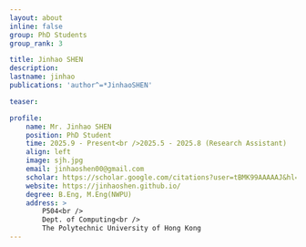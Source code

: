 ```yaml
---
layout: about
inline: false
group: PhD Students
group_rank: 3

title: Jinhao SHEN
description: 
lastname: jinhao
publications: 'author^=*JinhaoSHEN'

teaser: 

profile:
    name: Mr. Jinhao SHEN
    position: PhD Student
    time: 2025.9 - Present<br />2025.5 - 2025.8 (Research Assistant)
    align: left
    image: sjh.jpg
    email: jinhaoshen00@gmail.com
    scholar: https://scholar.google.com/citations?user=tBMK99AAAAAJ&hl=zh-CN
    website: https://jinhaoshen.github.io/
    degree: B.Eng, M.Eng(NWPU)
    address: >
        P504<br />
        Dept. of Computing<br />
        The Polytechnic University of Hong Kong
---
```


<!-- # Student Assistants

**Wengyu ZHANG**

Student Assistant, Undergraduate Student, Department of Computing, The Hong Kong Polytechnic University

[Homepage](https://wengyuzhang.com)
[Google Scholar](https://scholar.google.com/citations?user=zgV2AIAAAAAJ)
[wengyu.zhang@connect.polyu.hk](mailto:wengyu.zhang@connect.polyu.hk) -->